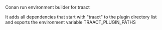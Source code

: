 Conan run environment builder for traact

It adds all dependencies that start with "traact" to the plugin directory list and exports the environment variable TRAACT_PLUGIN_PATHS